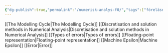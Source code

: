```yaml
---
{"dg-publish":true,"permalink":"/numerisk-analys-f0/","tags":["föreläsning, numeriskanalys"]}
---
```



[[The Modelling Cycle\|The Modelling Cycle]]
[[Discretisation and solution methods in Numerical Analysis\|Discretisation and solution methods in Numerical Analysis]]
[[Types of errors\|Types of errors]]
[[Floating-point representation\|Floating-point representation]]
[[Machine Epsilon\|Machine Epsilon]]
[[Error\|Error]]
